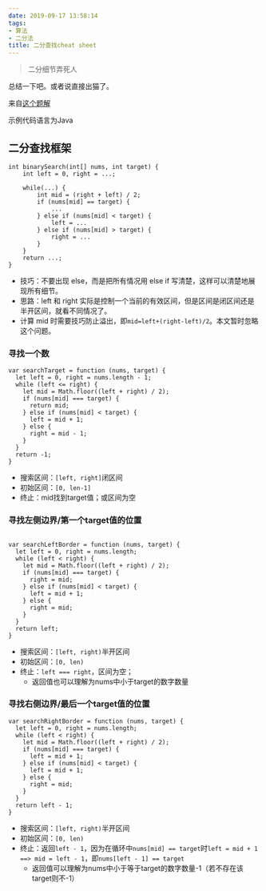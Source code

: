 ```yaml
---
date: 2019-09-17 13:58:14
tags:
- 算法
- 二分法
title: 二分查找cheat sheet
---
```


> 二分细节弄死人

<!-- more -->

总结一下吧。或者说直接出猫了。

来自[这个题解](https://leetcode-cn.com/problems/find-first-and-last-position-of-element-in-sorted-array/solution/er-fen-cha-zhao-suan-fa-xi-jie-xiang-jie-by-labula/)

示例代码语言为Java

## 二分查找框架

````
int binarySearch(int[] nums, int target) {
    int left = 0, right = ...;

    while(...) {
        int mid = (right + left) / 2;
        if (nums[mid] == target) {
            ...
        } else if (nums[mid] < target) {
            left = ...
        } else if (nums[mid] > target) {
            right = ...
        }
    }
    return ...;
}
````

* 技巧：不要出现 else，而是把所有情况用 else if 写清楚，这样可以清楚地展现所有细节。
* 思路：left 和 right 实际是控制一个当前的有效区间，但是区间是闭区间还是半开区间，就看不同情况了。
* 计算 mid 时需要技巧防止溢出，即`mid=left+(right-left)/2`。本文暂时忽略这个问题。

### 寻找一个数

````
var searchTarget = function (nums, target) {
  let left = 0, right = nums.length - 1;
  while (left <= right) {
    let mid = Math.floor((left + right) / 2);
    if (nums[mid] === target) {
      return mid;
    } else if (nums[mid] < target) {
      left = mid + 1;
    } else {
      right = mid - 1;
    }
  }
  return -1;
}

````

* 搜索区间：`[left, right]`闭区间
* 初始区间：`[0, len-1]`
* 终止：mid找到target值；或区间为空

### 寻找左侧边界/第一个target值的位置

````

var searchLeftBorder = function (nums, target) {
  let left = 0, right = nums.length;
  while (left < right) {
    let mid = Math.floor((left + right) / 2);
    if (nums[mid] === target) {
      right = mid;
    } else if (nums[mid] < target) {
      left = mid + 1;
    } else {
      right = mid;
    }
  }
  return left;
}
````

* 搜索区间：`[left, right)`半开区间
* 初始区间：`[0, len)`
* 终止：`left === right`，区间为空；
  * 返回值也可以理解为nums中小于target的数字数量

### 寻找右侧边界/最后一个target值的位置

````
var searchRightBorder = function (nums, target) {
  let left = 0, right = nums.length;
  while (left < right) {
    let mid = Math.floor((left + right) / 2);
    if (nums[mid] === target) {
      left = mid + 1;
    } else if (nums[mid] < target) {
      left = mid + 1;
    } else {
      right = mid;
    }
  }
  return left - 1;
}
````

* 搜索区间：`[left, right)`半开区间
* 初始区间：`[0, len)`
* 终止：返回`left - 1`，因为在循环中`nums[mid] == target`时`left = mid + 1 ==> mid = left - 1`，即`nums[left - 1] == target`
  * 返回值可以理解为nums中小于等于target的数字数量-1（若不存在该target则不-1）